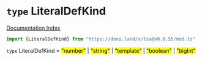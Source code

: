 # `type` LiteralDefKind

[Documentation Index](../README.md)

```ts
import {LiteralDefKind} from "https://deno.land/x/tsa@v0.0.55/mod.ts"
```

`type` LiteralDefKind = <mark>"number"</mark> | <mark>"string"</mark> | <mark>"template"</mark> | <mark>"boolean"</mark> | <mark>"bigInt"</mark>